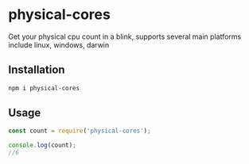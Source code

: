# physical-cores
 Get your physical cpu count in a blink, supports several main platforms include linux, windows, darwin

## Installation

```sh
npm i physical-cores
```

## Usage

```js
const count = require('physical-cores');

console.log(count);
//6

```